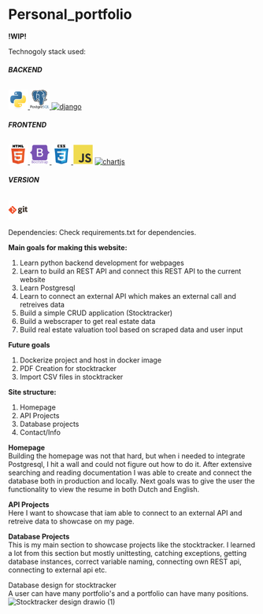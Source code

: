 # Personal_portfolio  
<b>!WIP!</b>  

Technogoly stack used:
<h6><b>BACKEND</b></h6>
<p align="left">
   <a href="https://www.python.org" target="_blank" rel="noreferrer"> <img
      src="https://raw.githubusercontent.com/devicons/devicon/master/icons/python/python-original.svg"
      alt="python" width="40" height="40"/> </a>
   <a href="https://www.postgresql.org" target="_blank" rel="noreferrer"> <img
      src="https://raw.githubusercontent.com/devicons/devicon/master/icons/postgresql/postgresql-original-wordmark.svg"
      alt="postgresql" width="40" height="40"/> </a>
   <a href="https://www.djangoproject.com/" target="_blank" rel="noreferrer"> <img
      src="https://cdn.worldvectorlogo.com/logos/django.svg" alt="django" width="40"
      height="40"/> </a>
</p>
<h6><b>FRONTEND</b></h6>
<p>
   <a href="https://www.w3.org/html/" target="_blank" rel="noreferrer"> <img
      src="https://raw.githubusercontent.com/devicons/devicon/master/icons/html5/html5-original-wordmark.svg"
      alt="html5" width="40" height="40"/> </a>
   <a href="https://getbootstrap.com" target="_blank" rel="noreferrer"> <img
      src="https://raw.githubusercontent.com/devicons/devicon/master/icons/bootstrap/bootstrap-plain-wordmark.svg"
      alt="bootstrap" width="40" height="40"/> </a>
   <a href="https://www.w3schools.com/css/" target="_blank" rel="noreferrer"> <img
      src="https://raw.githubusercontent.com/devicons/devicon/master/icons/css3/css3-original-wordmark.svg"
      alt="css3" width="40" height="40"/> </a>
   <a href="https://developer.mozilla.org/en-US/docs/Web/JavaScript" target="_blank"
      rel="noreferrer"> <img
      src="https://raw.githubusercontent.com/devicons/devicon/master/icons/javascript/javascript-original.svg"
      alt="javascript" width="40" height="40"/></a>
   <a href="https://www.chartjs.org" target="_blank" rel="noreferrer"><img
      src="https://www.chartjs.org/media/logo-title.svg" alt="chartjs" width="40"
      height="40"/> </a>
</p>
<h6><b>VERSION</b></h6>
<p>
   <a href="https://www.git.com" target="_blank" rel="noreferrer"> <img
      src="https://raw.githubusercontent.com/devicons/devicon/master/icons/git/git-original-wordmark.svg"
      alt="html5" width="40" height="40"/> </a>
</p>

Dependencies:
Check requirements.txt for dependencies.  

<b>Main goals for making this website:</b>
1. Learn python backend development for webpages
2. Learn to build an REST API and connect this REST API to the current website
3. Learn Postgresql
5. Learn to connect an external API which makes an external call and retreives data
6. Build a simple CRUD application (Stocktracker)
7. Build a webscraper to get real estate data
8. Build real estate valuation tool based on scraped data and user input

<b>Future goals</b>  
1. Dockerize project and host in docker image    
2. PDF Creation for stocktracker   
3. Import CSV files in stocktracker  

<b>Site structure:</b>
1. Homepage  
2. API Projects  
3. Database projects  
4. Contact/Info  


<b>Homepage</b>  
Building the homepage was not that hard, but when i needed to integrate Postgresql, I hit a wall and could not figure out how to do it. After extensive searching and reading documentation I was able to create and connect the database both in production and locally. Next goals was to give the user the functionality to view the resume in both Dutch and English. 

<b>API Projects</b>  
Here I want to showcase that iam able to connect to an external API and retreive data to showcase on my page. 

<b>Database Projects</b>  
This is my main section to showcase projects like the stocktracker. I learned a lot from this section but mostly unittesting, catching exceptions, getting database instances, correct variable naming, connecting own REST api, connecting to external api etc. 

Database design for stocktracker 
<br/>
A user can have many portfolio's and a portfolio can have many positions.
<br/>
![Stocktracker design drawio (1)](https://user-images.githubusercontent.com/74533741/187614553-892c3e1e-c320-4895-8495-76a6ea0c82d4.png)

